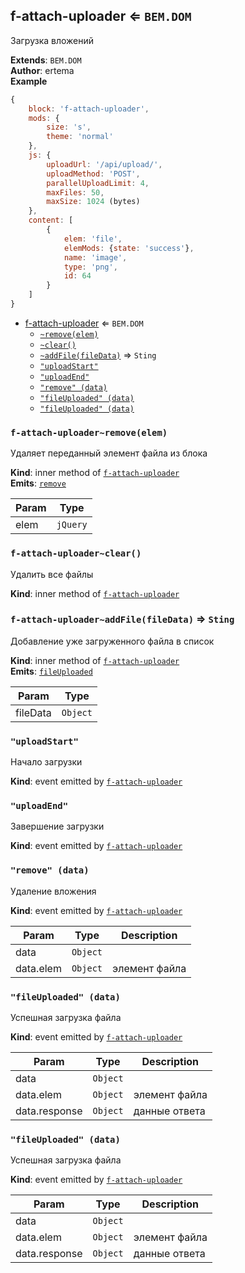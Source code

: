 <a name="module_f-attach-uploader"></a>

## f-attach-uploader ⇐ <code>BEM.DOM</code>
Загрузка вложений

**Extends**: <code>BEM.DOM</code>  
**Author**: ertema  
**Example**  
```js
{
    block: 'f-attach-uploader',
    mods: {
        size: 's',
        theme: 'normal'
    },
    js: {
        uploadUrl: '/api/upload/',
        uploadMethod: 'POST',
        parallelUploadLimit: 4,
        maxFiles: 50,
        maxSize: 1024 (bytes)
    },
    content: [
        {
            elem: 'file',
            elemMods: {state: 'success'},
            name: 'image',
            type: 'png',
            id: 64
        }
    ]
}
```

* [f-attach-uploader](#module_f-attach-uploader) ⇐ <code>BEM.DOM</code>
    * [`~remove(elem)`](#module_f-attach-uploader..remove)
    * [`~clear()`](#module_f-attach-uploader..clear)
    * [`~addFile(fileData)`](#module_f-attach-uploader..addFile) ⇒ <code>Sting</code>
    * [`"uploadStart"`](#event_uploadStart)
    * [`"uploadEnd"`](#event_uploadEnd)
    * [`"remove" (data)`](#event_remove)
    * [`"fileUploaded" (data)`](#event_fileUploaded)
    * [`"fileUploaded" (data)`](#event_fileUploaded)

<a name="module_f-attach-uploader..remove"></a>

### `f-attach-uploader~remove(elem)`
Удаляет переданный элемент файла из блока

**Kind**: inner method of [<code>f-attach-uploader</code>](#module_f-attach-uploader)  
**Emits**: [<code>remove</code>](#event_remove)  

| Param | Type |
| --- | --- |
| elem | <code>jQuery</code> | 

<a name="module_f-attach-uploader..clear"></a>

### `f-attach-uploader~clear()`
Удалить все файлы

**Kind**: inner method of [<code>f-attach-uploader</code>](#module_f-attach-uploader)  
<a name="module_f-attach-uploader..addFile"></a>

### `f-attach-uploader~addFile(fileData)` ⇒ <code>Sting</code>
Добавление уже загруженного файла в список

**Kind**: inner method of [<code>f-attach-uploader</code>](#module_f-attach-uploader)  
**Emits**: [<code>fileUploaded</code>](#event_fileUploaded)  

| Param | Type |
| --- | --- |
| fileData | <code>Object</code> | 

<a name="event_uploadStart"></a>

### `"uploadStart"`
Начало загрузки

**Kind**: event emitted by [<code>f-attach-uploader</code>](#module_f-attach-uploader)  
<a name="event_uploadEnd"></a>

### `"uploadEnd"`
Завершение загрузки

**Kind**: event emitted by [<code>f-attach-uploader</code>](#module_f-attach-uploader)  
<a name="event_remove"></a>

### `"remove" (data)`
Удаление вложения

**Kind**: event emitted by [<code>f-attach-uploader</code>](#module_f-attach-uploader)  

| Param | Type | Description |
| --- | --- | --- |
| data | <code>Object</code> |  |
| data.elem | <code>Object</code> | элемент файла |

<a name="event_fileUploaded"></a>

### `"fileUploaded" (data)`
Успешная загрузка файла

**Kind**: event emitted by [<code>f-attach-uploader</code>](#module_f-attach-uploader)  

| Param | Type | Description |
| --- | --- | --- |
| data | <code>Object</code> |  |
| data.elem | <code>Object</code> | элемент файла |
| data.response | <code>Object</code> | данные ответа |

<a name="event_fileUploaded"></a>

### `"fileUploaded" (data)`
Успешная загрузка файла

**Kind**: event emitted by [<code>f-attach-uploader</code>](#module_f-attach-uploader)  

| Param | Type | Description |
| --- | --- | --- |
| data | <code>Object</code> |  |
| data.elem | <code>Object</code> | элемент файла |
| data.response | <code>Object</code> | данные ответа |


